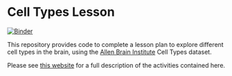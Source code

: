 # Cell Types Lesson

[![Binder](https://mybinder.org/badge_logo.svg)](https://mybinder.org/v2/gh/ajuavinett/CellTypesLesson/master)

This repository provides code to complete a lesson plan to explore different cell types in the brain, using the <a href="https://alleninstitute.org/what-we-do/brain-science/">Allen Brain Institute</a> Cell Types dataset.

Please see <a href="https://sites.google.com/ucsd.edu/neuroedu/cell-types">this website</a> for a full description of the activities contained here. 
